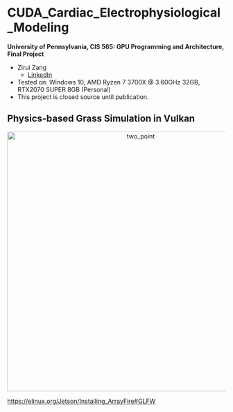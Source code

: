﻿# CUDA_Cardiac_Electrophysiological_Modeling

**University of Pennsylvania, CIS 565: GPU Programming and Architecture,
Final Project**

* Zirui Zang
  * [LinkedIn](https://www.linkedin.com/in/zirui-zang/)
* Tested on: Windows 10, AMD Ryzen 7 3700X @ 3.60GHz 32GB, RTX2070 SUPER 8GB (Personal)
* This project is closed source until publication.

## Physics-based Grass Simulation in Vulkan
<p align="center">
<img src="image/two_point.gif"
     alt="two_point"
     width="600"/>
</p>

https://elinux.org/Jetson/Installing_ArrayFire#GLFW
